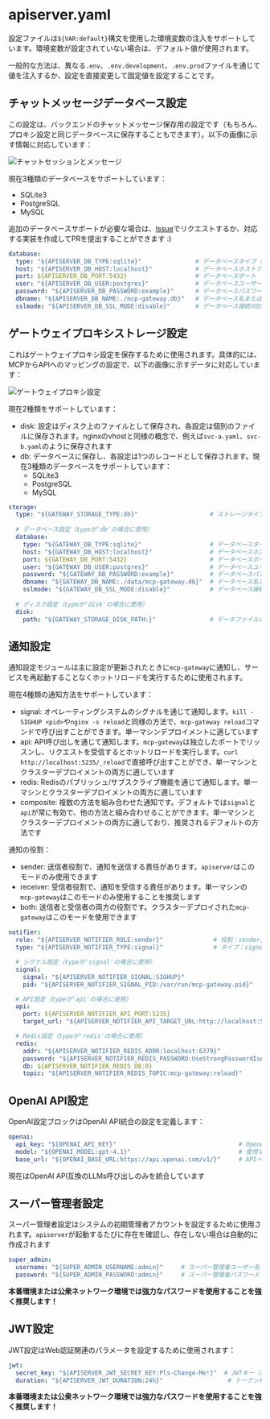 # apiserver.yaml

設定ファイルは`${VAR:default}`構文を使用した環境変数の注入をサポートしています。環境変数が設定されていない場合は、デフォルト値が使用されます。

一般的な方法は、異なる`.env`、`.env.development`、`.env.prod`ファイルを通じて値を注入するか、設定を直接変更して固定値を設定することです。

## チャットメッセージデータベース設定

この設定は、バックエンドのチャットメッセージ保存用の設定です（もちろん、プロキシ設定と同じデータベースに保存することもできます）。以下の画像に示す情報に対応しています：

![チャットセッションとメッセージ](/img/chat_histories.png)

現在3種類のデータベースをサポートしています：
- SQLite3
- PostgreSQL
- MySQL

追加のデータベースサポートが必要な場合は、[Issue](https://github.com/mcp-ecosystem/mcp-gateway/issues)でリクエストするか、対応する実装を作成してPRを提出することができます :)

```yaml
database:
  type: "${APISERVER_DB_TYPE:sqlite}"               # データベースタイプ（sqlite, postgres, mysql）
  host: "${APISERVER_DB_HOST:localhost}"            # データベースホストアドレス
  port: ${APISERVER_DB_PORT:5432}                   # データベースポート
  user: "${APISERVER_DB_USER:postgres}"             # データベースユーザー名
  password: "${APISERVER_DB_PASSWORD:example}"      # データベースパスワード
  dbname: "${APISERVER_DB_NAME:./mcp-gateway.db}"   # データベース名またはファイルパス
  sslmode: "${APISERVER_DB_SSL_MODE:disable}"       # データベース接続のSSLモード
```

## ゲートウェイプロキシストレージ設定

これはゲートウェイプロキシ設定を保存するために使用されます。具体的には、MCPからAPIへのマッピングの設定で、以下の画像に示すデータに対応しています：

![ゲートウェイプロキシ設定](/img/gateway_proxies.png)

現在2種類をサポートしています：
- disk: 設定はディスク上のファイルとして保存され、各設定は個別のファイルに保存されます。nginxのvhostと同様の概念で、例えば`svc-a.yaml`、`svc-b.yaml`のように保存されます
- db: データベースに保存し、各設定は1つのレコードとして保存されます。現在3種類のデータベースをサポートしています：
    - SQLite3
    - PostgreSQL
    - MySQL

```yaml
storage:
  type: "${GATEWAY_STORAGE_TYPE:db}"                    # ストレージタイプ：db, disk
  
  # データベース設定（typeが'db'の場合に使用）
  database:
    type: "${GATEWAY_DB_TYPE:sqlite}"                   # データベースタイプ（sqlite, postgres, mysql）
    host: "${GATEWAY_DB_HOST:localhost}"                # データベースホストアドレス
    port: ${GATEWAY_DB_PORT:5432}                       # データベースポート
    user: "${GATEWAY_DB_USER:postgres}"                 # データベースユーザー名
    password: "${GATEWAY_DB_PASSWORD:example}"          # データベースパスワード
    dbname: "${GATEWAY_DB_NAME:./data/mcp-gateway.db}"  # データベース名またはファイルパス
    sslmode: "${GATEWAY_DB_SSL_MODE:disable}"           # データベース接続のSSLモード
  
  # ディスク設定（typeが'disk'の場合に使用）
  disk:
    path: "${GATEWAY_STORAGE_DISK_PATH:}"               # データファイルの保存パス
```

## 通知設定

通知設定モジュールは主に設定が更新されたときに`mcp-gateway`に通知し、サービスを再起動することなくホットリロードを実行するために使用されます。

現在4種類の通知方法をサポートしています：
- signal: オペレーティングシステムのシグナルを通じて通知します。`kill -SIGHUP <pid>`や`nginx -s reload`と同様の方法で、`mcp-gateway reload`コマンドで呼び出すことができます。単一マシンデプロイメントに適しています
- api: API呼び出しを通じて通知します。`mcp-gateway`は独立したポートでリッスンし、リクエストを受信するとホットリロードを実行します。`curl http://localhost:5235/_reload`で直接呼び出すことができ、単一マシンとクラスターデプロイメントの両方に適しています
- redis: Redisのパブリッシュ/サブスクライブ機能を通じて通知します。単一マシンとクラスターデプロイメントの両方に適しています
- composite: 複数の方法を組み合わせた通知です。デフォルトでは`signal`と`api`が常に有効で、他の方法と組み合わせることができます。単一マシンとクラスターデプロイメントの両方に適しており、推奨されるデフォルトの方法です

通知の役割：
- sender: 送信者役割で、通知を送信する責任があります。`apiserver`はこのモードのみ使用できます
- receiver: 受信者役割で、通知を受信する責任があります。単一マシンの`mcp-gateway`はこのモードのみ使用することを推奨します
- both: 送信者と受信者の両方の役割です。クラスターデプロイされた`mcp-gateway`はこのモードを使用できます

```yaml
notifier:
  role: "${APISERVER_NOTIFIER_ROLE:sender}"              # 役割：sender, receiver, またはboth
  type: "${APISERVER_NOTIFIER_TYPE:signal}"              # タイプ：signal, api, redis, またはcomposite

  # シグナル設定（typeが'signal'の場合に使用）
  signal:
    signal: "${APISERVER_NOTIFIER_SIGNAL:SIGHUP}"                       # 送信するシグナル
    pid: "${APISERVER_NOTIFIER_SIGNAL_PID:/var/run/mcp-gateway.pid}"    # PIDファイルパス

  # API設定（typeが'api'の場合に使用）
  api:
    port: ${APISERVER_NOTIFIER_API_PORT:5235}                                           # APIポート
    target_url: "${APISERVER_NOTIFIER_API_TARGET_URL:http://localhost:5235/_reload}"    # リロードエンドポイント

  # Redis設定（typeが'redis'の場合に使用）
  redis:
    addr: "${APISERVER_NOTIFIER_REDIS_ADDR:localhost:6379}"                             # Redisアドレス
    password: "${APISERVER_NOTIFIER_REDIS_PASSWORD:UseStrongPasswordIsAGoodPractice}"   # Redisパスワード
    db: ${APISERVER_NOTIFIER_REDIS_DB:0}                                                # Redisデータベース番号
    topic: "${APISERVER_NOTIFIER_REDIS_TOPIC:mcp-gateway:reload}"                       # Redisパブリッシュ/サブスクライブトピック
```

## OpenAI API設定

OpenAI設定ブロックはOpenAI API統合の設定を定義します：

```yaml
openai:
  api_key: "${OPENAI_API_KEY}"                                  # OpenAI APIキー（必須）
  model: "${OPENAI_MODEL:gpt-4.1}"                              # 使用するモデル
  base_url: "${OPENAI_BASE_URL:https://api.openai.com/v1/}"     # APIベースURL
```

現在はOpenAI API互換のLLMs呼び出しのみを統合しています

## スーパー管理者設定

スーパー管理者設定はシステムの初期管理者アカウントを設定するために使用されます。`apiserver`が起動するたびに存在を確認し、存在しない場合は自動的に作成されます

```yaml
super_admin:
  username: "${SUPER_ADMIN_USERNAME:admin}"     # スーパー管理者ユーザー名
  password: "${SUPER_ADMIN_PASSWORD:admin}"     # スーパー管理者パスワード（本番環境では変更してください）
```

**本番環境または公衆ネットワーク環境では強力なパスワードを使用することを強く推奨します！**

## JWT設定

JWT設定はWeb認証関連のパラメータを設定するために使用されます：

```yaml
jwt:
  secret_key: "${APISERVER_JWT_SECRET_KEY:Pls-Change-Me!}"  # JWTキー（本番環境では変更してください）
  duration: "${APISERVER_JWT_DURATION:24h}"                  # トークン有効期間
```

**本番環境または公衆ネットワーク環境では強力なパスワードを使用することを強く推奨します！** 